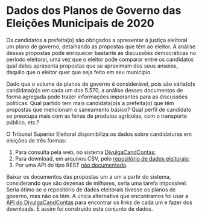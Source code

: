 # Dados dos Planos de Governo das Eleições Municipais de 2020

Os candidatos a prefeita(o) são obrigados a apresentar à justiça eleitoral
um plano de governo, detalhando as propostas que têm ao eleitor. A análise
dessas propostas pode enriquecer bastante as discussões democráticas no
período eleitoral, uma vez que o eleitor pode comparar entre os candidatos
qual deles apresenta propostas que se aproximam dos seus anseios, daquilo
que o eleitor quer que seja feito em seu município.

Dado que o volume de planos de governo é considerável, pois são vária(o)s
candidata(o)s em cada um dos 5.570, a análise desses documentos de forma
agregada pode trazer informações imporantes para as discussões políticas.
Qual partido tem mais candidata(o)s a prefeita(o) que têm propostas que
mencionam o saneamento básico? Qual perfil de candidato se preocupa mais
com as feiras de produtos agrícolas, com o transporte público, etc.?

O Tribunal Superior Eleitoral disponibiliza os dados sobre candidaturas em
eleições de três formas:

1. Para consulta pela web, no sistema
   [DivulgaCandContas](https://divulgacandcontas.tse.jus.br/divulga/);
2. Para download, em arquivos CSV, pelo
   [repositório de dados eleitorais](https://www.tse.jus.br/eleicoes/estatisticas/repositorio-de-dados-eleitorais-1/repositorio-de-dados-eleitorais);
3. Por uma API do tipo REST
   [não documentada](https://github.com/augusto-herrmann/divulgacandcontas-doc).

Baixar os documentos das propostas um a um a partir do sistema, considerando
que são dezenas de milhares, seria uma tarefa impossível. Seria ótimo se
o repositório de dados eleitorais tivesse os planos de governo, mas não os
têm. A única alternativa que encontramos foi usar a
[API do DivulgaCandContas](https://github.com/augusto-herrmann/divulgacandcontas-doc)
para encontrar os links de cada um e fazer dos downloads. E assim foi
construído este conjunto de dados.
